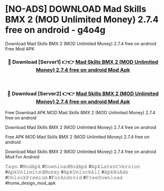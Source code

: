 # [NO-ADS] DOWNLOAD Mad Skills BMX 2 (MOD Unlimited Money) 2.7.4 free on android - g4o4g
Download Mad Skills BMX 2 (MOD Unlimited Money) 2.7.4 free on android Free Mod APK

<div align="center">
<h3>🔴 Download [Server1] 👉👉 <a href="https://apk-comot.site?title=Mad_Skills_BMX_2_(MOD_Unlimited_Money)_2.7.4_free_on_android">Mad Skills BMX 2 (MOD Unlimited Money) 2.7.4 free on android Mod Apk</a></h3><br>

<h3>🔴 Download [Server2] 👉👉 <a href="https://apk-comot.site?title=Mad_Skills_BMX_2_(MOD_Unlimited_Money)_2.7.4_free_on_android">Mad Skills BMX 2 (MOD Unlimited Money) 2.7.4 free on android Mod Apk</a></h3>
</div>


Free Download APK MOD Mad Skills BMX 2 (MOD Unlimited Money) 2.7.4 free on android

Download Mad Skills BMX 2 (MOD Unlimited Money) 2.7.4 free on android 

Free APK MOD Mad Skills BMX 2 (MOD Unlimited Money) 2.7.4 free on android 

Download Mad Skills BMX 2 (MOD Unlimited Money) 2.7.4 free on android Mod For Android

𝚃𝚊𝚐𝚜: #𝙼𝚘𝚍𝙰𝚙𝚔 #𝙳𝚘𝚠𝚗𝚕𝚘𝚊𝚍𝙼𝚘𝚍𝙰𝚙𝚔 #𝙰𝚙𝚔𝙻𝚊𝚝𝚎𝚜𝚝𝚅𝚎𝚛𝚜𝚒𝚘𝚗 #𝙰𝚙𝚔𝚄𝚗𝚕𝚒𝚖𝚒𝚝𝚎𝚍𝙼𝚘𝚗𝚎𝚢 #𝙰𝚙𝚔𝚄𝚗𝚕𝚘𝚌𝚔𝙰𝚕𝚕 #𝙰𝚙𝚔𝙽𝚘𝙰𝚍𝚜 #𝚄𝚗𝚕𝚘𝚌𝚔𝙿𝚛𝚎𝚖𝚒𝚞𝚖 #𝙵𝚘𝚛𝙰𝚗𝚍𝚛𝚘𝚒𝚍 #𝙵𝚛𝚎𝚎𝙳𝚘𝚠𝚗𝚕𝚘𝚊𝚍 #home_design_mod_apk